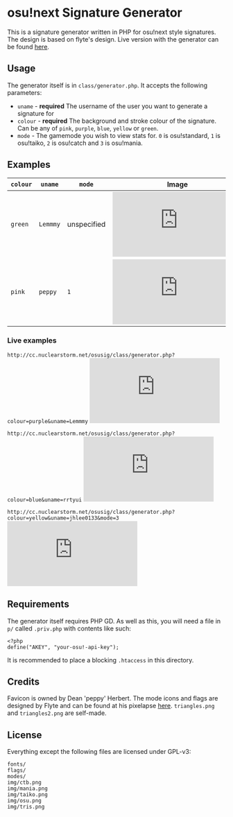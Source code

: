 # osu!next Signature Generator
This is a signature generator written in PHP for osu!next style signatures. The design is based on flyte's design. Live version with the generator can be found [here](http://cc.nuclearstorm.net/osusig).

## Usage
The generator itself is in `class/generator.php`. It accepts the following parameters:

* `uname` - **required** The username of the user you want to generate a signature for
* `colour` - **required** The background and stroke colour of the signature. Can be any of `pink`, `purple`, `blue`, `yellow` or `green`.
* `mode` - The gamemode you wish to view stats for. `0` is osu!standard, `1` is osu!taiko, `2` is osu!catch and `3` is osu!mania.

## Examples

| `colour` | `uname`  | `mode`      | Image |
| -------- | -------- | ----------- |:-----:|
| `green`  | `Lemmmy` | unspecified | ![](http://cc.nuclearstorm.net/osusig/class/generator.php?colour=green&uname=Lemmmy) |
| `pink`   | `peppy`  | `1` | ![](http://cc.nuclearstorm.net/osusig/class/generator.php?colour=pink&uname=peppy&mode=1) |

### Live examples

`http://cc.nuclearstorm.net/osusig/class/generator.php?colour=purple&uname=Lemmmy`
![](http://cc.nuclearstorm.net/osusig/class/generator.php?colour=purple&uname=Lemmmy)


`http://cc.nuclearstorm.net/osusig/class/generator.php?colour=blue&uname=rrtyui`
![](http://cc.nuclearstorm.net/osusig/class/generator.php?colour=blue&uname=rrtyui)


`http://cc.nuclearstorm.net/osusig/class/generator.php?colour=yellow&uname=jhlee0133&mode=3`
![](http://cc.nuclearstorm.net/osusig/class/generator.php?colour=yellow&uname=jhlee0133&mode=3)

## Requirements
The generator itself requires PHP GD. As well as this, you will need a file in `p/` called `.priv.php` with contents like such:

    <?php
    define("AKEY", "your-osu!-api-key");

It is recommended to place a blocking `.htaccess` in this directory.

## Credits
Favicon is owned by Dean 'peppy' Herbert. The mode icons and flags are designed by Flyte and can be found at his pixelapse [here](https://www.pixelapse.com/flyte/projects/osu!designs/files/). `triangles.png` and `triangles2.png` are self-made.

## License
Everything except the following files are licensed under GPL-v3:

```
fonts/
flags/
modes/
img/ctb.png
img/mania.png
img/taiko.png
img/osu.png
img/tris.png
```